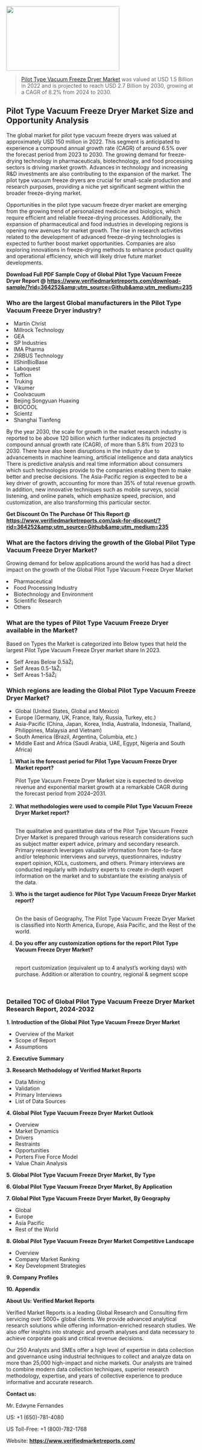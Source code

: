 <img src="https://ffe5etoiles.com/wp-content/uploads/2024/12/MST1-300x171.png" alt="" width="300" height="171" class="alignnone size-medium wp-image-20088" /><blockquote><p><p><a href="https://www.verifiedmarketreports.com/download-sample/?rid=364252&utm_source=Github&utm_medium=235" target="_blank">Pilot Type Vacuum Freeze Dryer Market</a> was valued at USD 1.5 Billion in 2022 and is projected to reach USD 2.7 Billion by 2030, growing at a CAGR of 8.2% from 2024 to 2030.</p></blockquote><p><h2>Pilot Type Vacuum Freeze Dryer Market Size and Opportunity Analysis</h2><p>The global market for pilot type vacuum freeze dryers was valued at approximately USD 150 million in 2022. This segment is anticipated to experience a compound annual growth rate (CAGR) of around 6.5% over the forecast period from 2023 to 2030. The growing demand for freeze-drying technology in pharmaceuticals, biotechnology, and food processing sectors is driving market growth. Advances in technology and increasing R&D investments are also contributing to the expansion of the market. The pilot type vacuum freeze dryers are crucial for small-scale production and research purposes, providing a niche yet significant segment within the broader freeze-drying market.</p><p>Opportunities in the pilot type vacuum freeze dryer market are emerging from the growing trend of personalized medicine and biologics, which require efficient and reliable freeze-drying processes. Additionally, the expansion of pharmaceutical and food industries in developing regions is opening new avenues for market growth. The rise in research activities related to the development of advanced freeze-drying technologies is expected to further boost market opportunities. Companies are also exploring innovations in freeze-drying methods to enhance product quality and operational efficiency, which will likely drive future market developments.</p></p><p class=""><strong>Download Full PDF Sample Copy of Global Pilot Type Vacuum Freeze Dryer Report @ <a href="https://www.verifiedmarketreports.com/download-sample/?rid=364252&amp;utm_source=Github&amp;utm_medium=235" target="_blank">https://www.verifiedmarketreports.com/download-sample/?rid=364252&amp;utm_source=Github&amp;utm_medium=235</a></strong></p><h3 id="" class="">Who are the largest Global manufacturers in the Pilot Type Vacuum Freeze Dryer industry?</h3><p><li>Martin Christ</li><li> Millrock Technology</li><li> GEA</li><li> SP Industries</li><li> IMA Pharma</li><li> ZIRBUS Technology</li><li> IlShinBioBase</li><li> Laboquest</li><li> Tofflon</li><li> Truking</li><li> Vikumer</li><li> Coolvacuum</li><li> Beijing Songyuan Huaxing</li><li> BIOCOOL</li><li> Scientz</li><li> Shanghai Tianfeng</li></p><div class=""><div class="" dir="" data-message-author-role="" data-message-id="" data-message-model-slug=""><div class=""><div class=""><div class=""><div class="" dir="" data-message-author-role="" data-message-id="" data-message-model-slug=""><div class=""><div class=""><p>By the year 2030, the scale for growth in the market research industry is reported to be above 120 billion which further indicates its projected compound annual growth rate (CAGR), of more than 5.8% from 2023 to 2030. There have also been disruptions in the industry due to advancements in machine learning, artificial intelligence and data analytics There is predictive analysis and real time information about consumers which such technologies provide to the companies enabling them to make better and precise decisions. The Asia-Pacific region is expected to be a key driver of growth, accounting for more than 35% of total revenue growth. In addition, new innovative techniques such as mobile surveys, social listening, and online panels, which emphasize speed, precision, and customization, are also transforming this particular sector.</p><p><strong>Get Discount On The Purchase Of This Report @&nbsp; <a href="https://www.verifiedmarketreports.com/ask-for-discount/?rid=364252&amp;utm_source=Github&amp;utm_medium=235" target="_blank">https://www.verifiedmarketreports.com/ask-for-discount/?rid=364252&amp;utm_source=Github&amp;utm_medium=235</a></strong></p></div></div></div></div></div></div></div></div><h3 id="" class="">What are the factors driving the growth of the Global Pilot Type Vacuum Freeze Dryer Market?</h3><p id="" class="">Growing demand for below applications around the world has had a direct impact on the growth of the Global Pilot Type Vacuum Freeze Dryer Market</p><p id="" class=""><li>Pharmaceutical</li><li> Food Processing Industry</li><li> Biotechnology and Environment</li><li> Scientific Research</li><li> Others</li></p><h3 id="" class="">What are the types of Pilot Type Vacuum Freeze Dryer available in the Market?</h3><p id="" class="">Based on Types the Market is categorized into Below types that held the largest Pilot Type Vacuum Freeze Dryer market share In 2023.</p><p id="" class=""><li>Self Areas Below 0.5ãŽ¡</li><li> Self Areas 0.5-1ãŽ¡</li><li> Self Areas 1-5ãŽ¡</li></p><h3 id="" class="">Which regions are leading the Global Pilot Type Vacuum Freeze Dryer Market?</h3><ul><li>Global (United States, Global and Mexico)</li><li>Europe (Germany, UK, France, Italy, Russia, Turkey, etc.)</li><li>Asia-Pacific (China, Japan, Korea, India, Australia, Indonesia, Thailand, Philippines, Malaysia and Vietnam)</li><li>South America (Brazil, Argentina, Columbia, etc.)</li><li>Middle East and Africa (Saudi Arabia, UAE, Egypt, Nigeria and South Africa)</li></ul><p><ol><li><strong>What is the forecast period for Pilot Type Vacuum Freeze Dryer Market report?<br /></strong><br /><span data-sheets-root="1" data-sheets-value="{&quot;1&quot;:2,&quot;2&quot;:&quot;XXXX size is expected to develop revenue and exponential market growth at a remarkable CAGR during the forecast period from 2024&ndash;2030.&quot;}" data-sheets-userformat="{&quot;2&quot;:12674,&quot;4&quot;:{&quot;1&quot;:2,&quot;2&quot;:16776960},&quot;10&quot;:2,&quot;11&quot;:0,&quot;15&quot;:&quot;Arial&quot;,&quot;16&quot;:12}">Pilot Type Vacuum Freeze Dryer Market size is expected to develop revenue and exponential market growth at a remarkable CAGR during the forecast period from 2024&ndash;2031.</span><br /><br /></li><li><strong>What methodologies were used to compile Pilot Type Vacuum Freeze Dryer Market report?<br /><br /></strong><p>The qualitative and quantitative data of the&nbsp;Pilot Type Vacuum Freeze Dryer Market is prepared through various research considerations such as subject matter expert advice, primary and secondary research. Primary research leverages valuable information from face-to-face and/or telephonic interviews and surveys, questionnaires, industry expert opinion, KOLs, customers, and others. Primary interviews are conducted regularly with industry experts to create in-depth expert information on the market and to substantiate the existing analysis of the data.&nbsp;</p></li><li><strong>Who is the target audience for Pilot Type Vacuum Freeze Dryer Market report?<br /><br /></strong><p>On the basis of Geography, The&nbsp;Pilot Type Vacuum Freeze Dryer Market is classified into North America, Europe, Asia Pacific, and the Rest of the world.</p></li><li><strong>Do you offer any customization options for the report Pilot Type Vacuum Freeze Dryer Market?<br /><br /></strong><p>report customization (equivalent up to 4 analyst&rsquo;s working days) with purchase. Addition or alteration to country, regional &amp; segment scope</p><p>&nbsp;</p></li></ol></p><h3 id="" class="">Detailed TOC of Global Pilot Type Vacuum Freeze Dryer Market Research Report, 2024-2032</h3><p id="" class=""><strong>1. Introduction of the Global Pilot Type Vacuum Freeze Dryer Market</strong></p><ul><li>Overview of the Market</li><li>Scope of Report</li><li>Assumptions</li></ul><p id="" class=""><strong>2. Executive Summary</strong></p><p id="" class=""><strong>3. Research Methodology of&nbsp;Verified Market Reports</strong></p><ul><li>Data Mining</li><li>Validation</li><li>Primary Interviews</li><li>List of Data Sources</li></ul><p id="" class=""><strong>4. Global Pilot Type Vacuum Freeze Dryer Market Outlook</strong></p><ul><li>Overview</li><li>Market Dynamics</li><li>Drivers</li><li>Restraints</li><li>Opportunities</li><li>Porters Five Force Model</li><li>Value Chain Analysis</li></ul><p id="" class=""><strong>5. Global Pilot Type Vacuum Freeze Dryer Market, By&nbsp;Type</strong></p><p id="" class=""><strong>6. Global Pilot Type Vacuum Freeze Dryer Market, By Application</strong></p><p id="" class=""><strong>7. Global Pilot Type Vacuum Freeze Dryer Market, By Geography</strong></p><ul><li>Global</li><li>Europe</li><li>Asia Pacific</li><li>Rest of the World</li></ul><p id="" class=""><strong>8. Global Pilot Type Vacuum Freeze Dryer Market Competitive Landscape</strong></p><ul><li>Overview</li><li>Company Market Ranking</li><li>Key Development Strategies</li></ul><p id="" class=""><strong>9. Company Profiles</strong></p><p id="" class=""><strong>10. Appendix</strong></p><p id="" class=""><strong>About Us: Verified Market Reports</strong></p><p id="" class="">Verified Market Reports is a leading Global Research and Consulting firm servicing over 5000+ global clients. We provide advanced analytical research solutions while offering information-enriched research studies. We also offer insights into strategic and growth analyses and data necessary to achieve corporate goals and critical revenue decisions.</p><p id="" class="">Our 250 Analysts and SMEs offer a high level of expertise in data collection and governance using industrial techniques to collect and analyze data on more than 25,000 high-impact and niche markets. Our analysts are trained to combine modern data collection techniques, superior research methodology, expertise, and years of collective experience to produce informative and accurate research.</p><p id="" class=""><strong>Contact us:</strong></p><p id="" class="">Mr. Edwyne Fernandes</p><p id="" class="">US: +1 (650)-781-4080</p><p id="" class="">US Toll-Free: +1 (800)-782-1768</p><p id="" class="">Website: <a target="" data-test-app-aware-link=""><strong>https://www.verifiedmarketreports.com/</strong></a></p>

